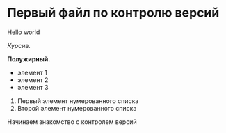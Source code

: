 # Первый файл по контролю версий
Hello world

*Курсив.*

**Полужирный.**

* элемент 1
* элемент 2
* элемент 3

1. Первый элемент нумерованного списка
2. Второй элемент нумерованного списка


Начинаем знакомство с контролем версий